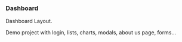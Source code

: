 ### Dashboard

Dashboard Layout.

Demo project with login, lists, charts, modals, about us page, forms...
